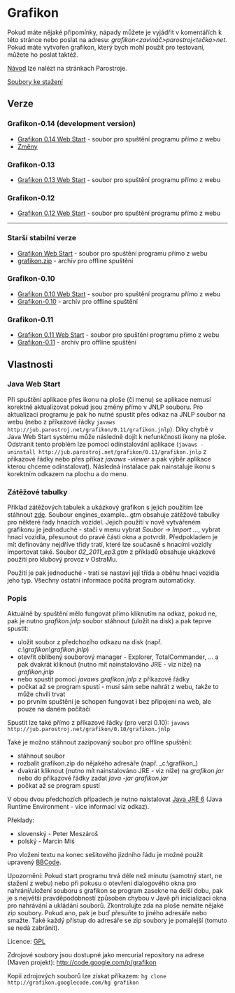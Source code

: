 # Grafikon #
Pokud máte nějaké připomínky, nápady můžete je vyjádřit v komentářích k této stránce nebo poslat na adresu: _grafikon<zavináč>parostroj<tečka>net_. Pokud máte vytvořen grafikon, který bych mohl použít pro testovaní, můžete ho poslat taktéž.

[Návod](http://ostramo.parostroj.net/clanky/Grafikon/grafikon.html) lze nalézt na stránkach Parostroje.

[Soubory ke stažení](https://drive.google.com/folderview?id=0B5U-kGpXMXfNRWZkWXhTbzdhamc&usp=sharing)

## Verze ##
### Grafikon-0.14 (development version) ###
  * [Grafikon 0.14 Web Start](http://jub.parostroj.net/grafikon/0.14/grafikon.jnlp) - soubor pro spuštění programu přímo z webu
  * [Změny](http://code.google.com/p/grafikon/source/list)

### Grafikon-0.13 ###
  * [Grafikon 0.13 Web Start](http://jub.parostroj.net/grafikon/0.13/grafikon.jnlp) - soubor pro spuštění programu přímo z webu

### Grafikon-0.12 ###
  * [Grafikon 0.12 Web Start](http://jub.parostroj.net/grafikon/0.12/grafikon.jnlp) - soubor pro spuštění programu přímo z webu

---


### Starší stabilní verze ###
  * [Grafikon Web Start](http://jub.parostroj.net/grafikon/grafikon.jnlp) - soubor pro spuštění programu přímo z webu
  * [grafikon.zip](http://jub.parostroj.net/grafikon/grafikon.zip) - archív pro offline spuštění

### Grafikon-0.10 ###
  * [Grafikon 0.10 Web Start](http://jub.parostroj.net/grafikon/0.10/grafikon.jnlp) - soubor pro spuštění programu přímo z webu
  * [Grafikon-0.10](http://code.google.com/p/grafikon/downloads/list?q=label:0.10) - archív pro offline spuštění

### Grafikon-0.11 ###
  * [Grafikon 0.11 Web Start](http://jub.parostroj.net/grafikon/0.11/grafikon.jnlp) - soubor pro spuštění programu přímo z webu
  * [Grafikon-0.11](http://code.google.com/p/grafikon/downloads/list?q=label:0.11) - archív pro offline spuštění

## Vlastnosti ##
### Java Web Start ###
Při spuštění aplikace přes ikonu na ploše (či menu) se aplikace nemusí korektně aktualizovat pokud jsou změny přímo v JNLP souboru. Pro aktualizaci programu je pak ho nutné spustit přes odkaz na JNLP soubor na webu (nebo z příkazové řádky `javaws http://jub.parostroj.net/grafikon/0.11/grafikon.jnlp`). Díky chybě v Java Web Start systému může následně dojít k nefunkčnosti ikony na ploše. Odstranit tento problém lze pomocí odinstalování aplikace (`javaws -uninstall http://jub.parostroj.net/grafikon/0.11/grafikon.jnlp` z příkazové řádky nebo přes příkaz _javaws -viewer_ a pak výběr aplikace kterou chceme odinstalovat). Následná instalace pak nainstaluje ikonu s korektním odkazem na plochu a do menu.

### Zátěžové tabulky ###
Příklad zátěžových tabulek a ukázkový grafikon s jejich použitím lze stáhnout [zde](http://code.google.com/p/grafikon/downloads/list). Soubour engines\_example...gtm obsahuje zátěžové tabulky pro některé řady hnacích vozidel. Jejich použití v nově vytvářeném grafikonu je jednoduché - stačí v menu vybrat _Soubor -> Import ..._, vybrat hnací vozidla, přesunout do pravé části okna a potvrdit. Předpokladem je mít definovány nejdříve třidy tratí, které lze současně s hnacími vozidly importovat také. Soubor _02\_2011\_ep3.gtm_ z příkladů obsahuje ukázkové použití pro klubový provoz v OstraMu.

Použití je pak jednoduché - trati se nastaví její třída a oběhu hnací vozidla jeho typ. Všechny ostatní informace počítá program automaticky.

### Popis ###
Aktuálně by spuštění mělo fungovat přímo kliknutím na odkaz, pokud ne, pak je nutno _grafikon.jnlp_ soubor stáhnout (uložit na disk) a pak teprve spustit:
  * uložit soubor z předchozího odkazu na disk (např. _c:\grafikon\grafikon.jnlp_)
  * otevřít oblíbený souborový manager - Explorer, TotalCommander, ... a pak dvakrát kliknout (nutno mít nainstalováno JRE - viz níže) na _grafikon.jnlp_
  * nebo spustit pomoci _javaws grafikon.jnlp_ z příkazové řádky
  * počkat až se program spustí - musí sám sebe nahrát z webu, takže to může chvíli trvat
  * po prvním spuštění je schopen fungovat i bez připojení na web, ale pouze na daném počítači

Spustit lze také přímo z příkazové řádky (pro verzi 0.10): `javaws http://jub.parostroj.net/grafikon/0.10/grafikon.jnlp`

Také je možno stáhnout zazipovaný soubor pro offline spuštění:
  * stáhnout soubor
  * rozbalit grafikon.zip do nějakého adresáře (např. _c:\grafikon\_)
  * dvakrát kliknout (nutno mít nainstalováno JRE - viz níže) na _grafikon.jar_ nebo do příkazové řádky zadat _java -jar grafikon.jar_
  * počkat až se program spustí

V obou dvou předchozích případech je nutno naistalovat [Java JRE 6](http://www.java.com/en/download/manual.jsp) (Java Runtime Environment - více informací viz odkaz).

Překlady:
  * slovenský - Peter Meszároš
  * polský - Marcin Miś

Pro vložení textu na konec sešitového jízdního řádu je možné použít upravený [BBCode](BBCode.md).

Upozornění: Pokud start programu trvá déle než minutu (samotný start, ne stažení z webu) nebo při pokusu o otevření dialogového okna pro nahrání/uložení souboru s grafikon se program zasekne na delší dobu, pak je s největší pravděpodobností způsoben chybou v Javě při inicializaci okna pro nahrávání a ukládání souborů. Zkontrolujte zda na ploše nemáte nějaké zip soubory. Pokud ano, pak je buď přesuňte to jiného adresáře nebo smažte. Také každý přístup do adresáře se zip soubory je pomalejší (tomuto se nedá zabránit).

Licence: [GPL](http://www.gnu.org/licenses/gpl.txt)

Zdrojové soubory jsou dostupné jako mercurial repository na adrese (Maven projekt):
http://code.google.com/p/grafikon

Kopii zdrojových souborů lze získat příkazem:
`hg clone http://grafikon.googlecode.com/hg grafikon`